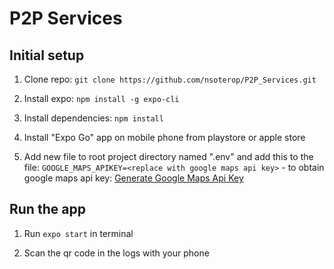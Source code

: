 # P2P Services

## Initial setup

1. Clone repo:
    `git clone https://github.com/nsoterop/P2P_Services.git`
    
2. Install expo:
    `npm install -g expo-cli`
    
3. Install dependencies:
    `npm install`

4. Install "Expo Go" app on mobile phone from playstore or apple store

5. Add new file to root project directory named ".env" and add this to the file: `GOOGLE_MAPS_APIKEY=<replace with google maps api key>`
        - to obtain google maps api key: [Generate Google Maps Api Key](https://developers.google.com/maps/documentation/embed/get-api-key#:~:text=Go%20to%20the%20Google%20Maps%20Platform%20%3E%20Credentials%20page.&text=On%20the%20Credentials%20page%2C%20click,Click%20Close)


## Run the app

1. Run `expo start` in terminal

2. Scan the qr code in the logs with your phone
